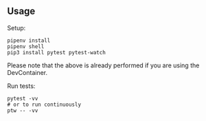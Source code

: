 ## Usage

Setup:
```
pipenv install
pipenv shell
pip3 install pytest pytest-watch
```

Please note that the above is already performed if you are using the DevContainer.

Run tests:

```
pytest -vv
# or to run continuously 
ptw -- -vv
```
